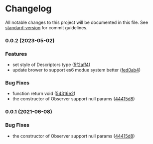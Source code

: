 # Changelog

All notable changes to this project will be documented in this file. See [standard-version](https://github.com/conventional-changelog/standard-version) for commit guidelines.

### 0.0.2 (2023-05-02)


### Features

* set style of Descriptors type ([5f2aff4](https://github.com/damingerdai/tfontfaceobserver/commit/5f2aff496816312f73f9061aea069a046c78bb52))
* update brower to support es6 modue system better ([fed0ab4](https://github.com/damingerdai/tfontfaceobserver/commit/fed0ab462208832d2c79fa66947246af64b38857))


### Bug Fixes

* function return void ([54316e2](https://github.com/damingerdai/tfontfaceobserver/commit/54316e26140e78f5aec668561805e1a5fdb1a49b))
* the constructor of Observer support null params ([44415d8](https://github.com/damingerdai/tfontfaceobserver/commit/44415d8fdd34a658515b67a3c817a38f54aad5fe))

### 0.0.1 (2021-06-08)


### Bug Fixes

* the constructor of Observer support null params ([44415d8](https://github.com/damingerdai/tfontfaceobserver/commit/44415d8fdd34a658515b67a3c817a38f54aad5fe))
